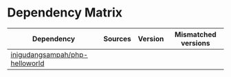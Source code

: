 # Dependency Matrix

Dependency | Sources | Version | Mismatched versions
---------- | ------- | ------- | -------------------
[inigudangsampah/php-helloworld](https://github.com/inigudangsampah/php-helloworld.git) |  | []() | 
